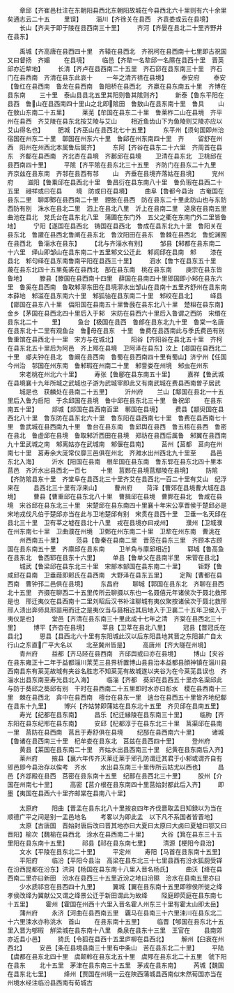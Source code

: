 <!-- { "loadSidebar": true } -->
　　章邱【齐崔邑杜注在东朝阳县西北东朝阳故城在今县西北六十里则有六十余里矣通志云二十五
　　里误】
　　淄川【齐徐关在县西　齐袁娄或云在县境】
　　长山【齐夫于即于陵在县西南三十里】
　　齐河【齐晏在县北二十里齐野井在县东】

　　禹城【齐高唐在县西四十里　齐辕在县西北　齐祝柯在县西南十七里即古祝国又曰督扬　齐媚
　　在县境】
　　临邑【齐犂一名犂邱一名隰在县西十里　晋英邱亦近犂地】
　　长清【齐卢在县西南二十五里　齐石窌在县东南三十里　齐石门在县西南　齐清在县东此哀十
　　一年之清齐禚在县境】
　　泰安府
　　泰安【鲁红在县西南　鲁龙在县西南　鲁阳桥在县西北　齐嬴在县东南五十里　齐博在县东南
　　三十里　泰山县县北五里其阳则鲁其隂则齐】
　　新泰【鲁东平阳在县西　鲁山在县西南四十里山之北即隂田　鲁敖山在县东南十里　鲁具
　　山在敖山东南二十五里】
　　莱芜【牟国在县东二十里　鲁莱柞二山在县境　齐平州在县西　齐艾陵在县东北按艾陵与艾山
　　相近鱼齿山下为鱼陵则艾陵亦应以艾山得名也】
　　肥城【齐巫山在县西北七十五里】
　　东平州【须句国即州治　宿国在州东二十里　鄣国在州东六十里　鲁郈在州东南四十里　齐
　　留舒在州西　阳州在州西北本属鲁后属齐】
　　东阿【齐谷在县东二十六里　齐周首在县东　齐酅在县西南　齐北杏在县境　齐郪邱在县境
　　卫清在县东北　卫桃邱在县西南四十里】
　　平隂【齐平隂在县东北三十五里　齐防门在县东二十九里　齐京兹在县东南　齐邿在县西有邿
　　山　齐垂在县境齐落姑在县境】
　　兖州府
　　滋阳【鲁乗邱在县西北十里　鲁昌衍在县东南八十里　鲁负瑕在县西二十五里　祲祥或曰在县
　　境　防或曰在县境】
　　曲阜【鲁都今县治　古奄国在县东二里　聊即鄹在县西南二十里　貍胀在县西　防在县东二十里此防山也与东防西防有别　洙水在县北二里　泗上在县北八里　沂上在县南二里　逵泉在县南五里　曲池在县北　党氏台在县东北八里　蒲圃在东门外　五父之衢在东南门外二里皆鲁地】
　　宁阳【遂国在县西北　铸国在县西北　鲁成在县东北九十里　鲁阳关在县东北　鲁讙在县西北鲁阐在县东北　鲁汶阳田在县东　鲁棘在县西北　鲁蛇渊囿在县西北　鲁淄水在县东】
　　【北与齐淄水有别】
　　邹县【邾都在县东南二十六里　绎山即邹山在县东南二十五里邾文公迁此　邾闾邱在县南　邾
　　漆在县北　邾句绎在县东南鲁南平阳在县西三十里】
　　泗水【鲁卞在县东五十里　蔑在县东北四十五里菟裘在县西北　郚在县东南　桃在县东南
　　庚宗在县东皆鲁地】
　　滕县【滕国在县西南十四里　薛国在县南四十里郳国即小邾在县东六里　鲁奚在县西南　鲁取邾漷东田在县境漷水出邹山在县南十五里齐舒州在县东南本薛地　邾滥在县东南六十里　邾狐骀在县东南二十里　邾绞在县北】
　　峄县【鄫国在县东八十里　偪阳国在县南五十里鲁蔇在县东北八十里　楚柤在县东南】金乡【茅国在县西北四十里后入于邾　宋防在县西六十里后入鲁谓之西防　宋缗在县东北二十
　　里】
　　鱼台【极国在县西　鲁郎在县东北九十里　鲁棠一名唐在县东北十二里有观鱼台　鲁母在县东　十里　鲁费在县西南此与季氏费邑有别鲁重馆在县西北十一里　宋方与在城北】
　　阳谷【齐阳谷在县北五十里　齐柯在县东北五十里后为阿邑　齐上鄍在县境　卫阿泽在县东】汶上【郕国在县西北二十里　郕夫钟在县北　鲁阚在县西南　鲁蜀在县西南四十里有蜀山】济宁州【任国今州治　邿国在州东南　鲁邾瑕在州南二十里　邾訾娄在州境　邾虫在州东
　　宋老桃在州北六十里】
　　寿张【鲁郿在县东南五十里】
　　嘉祥【鲁武城在县境襄十九年所城之武城也子游为武城宰即此又有南武城在费县西南曽子居武
　　城是也　获麟处在县南二十五里】
　　沂州府
　　兰山【鄅国在县北一十五里后入鲁为启阳　于余邱国在县境　鲁中邱在县东北三十里　鲁祝邱
　　在县东南五十里】
　　郯城【郯国在县西南百里　鄟国在县境】
　　费县【颛臾国在县西北八十里　鲁东防在县东北六十里　鲁东阳在县西南七十里　鲁费在县西南七十里　鲁武城在县西南九十里　鲁台在县东南　鲁邱舆在县西　鲁五梧在县西　鲁密在县北　鲁虚邱在县境　鲁取邾沂西田在县境　郑祊在县西后属鲁　邾翼在县西南九十里武城之南　邾离姑亦在武城南　邾偃在县南】
　　莒州【莒都　莒向在州南七十里　莒寿余大厐常仪靡三邑俱在州北　齐潍水出州西北九十里至
　　昌邑东北入海】
　　沂水【阳国在县南　根牟国在县东南　鲁东郓在县东北四十里本莒邑　齐沂水出县西北一百七
　　十里　莒郠在县境莒鄢陵在县境】
　　防隂【齐防隂县东十里　齐堂阜在县西北三十里齐艾在县西北一百二十里有艾山　纪浮来在
　　县西北三十里有浮来山】
　　曹州府
　　菏泽【曹郊在县境曹大城在县境】
　　曹县【曹重邱在县东北八十里　曹揖邱在县境　曹鄸在县北　鲁咸在县境　宋谷邱在县东北三十里　宋楚邱在县东南四十里襄十年宋公享晋侯于楚邱必是宋地戎伐凡伯于楚邱亦当在此与卫地楚邱有别　宋贯在县西十里　卫垂一名天邱在县北三十里　卫有莘之墟在县北十八里　戎在县境亦曰戎州】
　　濮州【卫城濮在州东南七十里　卫曲濮在州境　卫鄄在州东南二十里　卫犂在州东南　曹洮在
　　州西南五十里】
　　范县【鲁秦在县南二里　晋范在县东三里　齐顾本古顾国在县东南五十里　齐廪邱在县东南
　　卫羊角与廪邱相近】
　　郓城【鲁高鱼在县东北　鲁西郓在县东十六里】
　　单县【鲁单父在县南半里　宋菅在县北】
　　城武【鲁梁邱在县东北三十里　宋郜本郜国在县东南二十里】
　　钜野【鲁咸邱在县南　卫垂葭即郥氏在县西南　大野泽在县东五里】
　　定陶【曹都在县西南　曹钟邘二邑俱在县境】
　　东昌府
　　聊城【郭国在县东北　齐聊在县西北十五里　齐摄在聊西二十五里传所云聊摄以东也一名聂僖元年诸侯次于聂北救邢是也　邢迁夷仪在县西南十二里刘昭后汉书补注聊城有夷仪聚按诸侯次于聂北救邢邢人溃出奔师具邢噐用而迁之是夷仪当与聂相近其后地入于卫襄二十五年卫侯入于夷仪是也】
　　堂邑【齐清在县东南三十里此成十七年之清　齐棠在县西北三十里】
　　博平【齐杏在县境】
　　莘县【卫莘在县北八里】
　　冠县【晋冠氏在县北】
　　恩县【县西北六十里有东阳城此汉以后东阳县地其晋之东阳甚广自太行山之东直广平大名以
　　北至冀州皆是】
　　高唐州【齐大隧在州境】
　　青州府
　　益都【齐马陉在县西南　齐邱舆或曰亦在县境】
　　博山【夹谷在县东雍正十二年于益都淄川莱芜三县界析置博山县县治本益都县顔神镇在淄川县西南县东有莱芜故城有夹谷名胜志不知莱芜有故城遂以夹谷为在今莱芜县误也　齐淄水出县东南至寿光县北入海】
　　临淄【齐都　葵邱在县西五十里亦名渠邱此与防于葵邱之葵邱有别　干时在县西南二十五里即时水亦曰耏水　稷在县西南十三里　棘在县西北　弇中在县西南　檀台在县东一里　遄台在县西五十里皆齐地纪酅在县东十九里】
　　博兴【齐姑棼即蒲姑在县东北十五里　齐贝邱在县南五里】
　　寿光【纪都在县东南】
　　昌乐【杞迁縁陵在县东南三十里】
　　临朐【齐东阳在县东纪郱在县东南】
　　安邱【杞都淳于在县东北三十里　莒渠邱在县南一里　莒防在县西南　莒且于寿舒俱在县境
　　纪郚在县西南六十里】
　　诸城【鲁诸在县西南三十里　杞牟娄在县东北　莒兹在县西四十里】
　　登州府
　　黄县【莱国在县东南二十里　齐姑水出县西南三十里　纪黄在县东南后入齐】
　　莱州府
　　掖县【襄六年传齐灭莱迁莱于郳孔防谓迁其君于小邾或谓齐自有郳邑即今县治存以俟考　齐水
　　水出县东南三十里传所云姑尤以西也】
　　昌邑【齐邶殿在县西　莒密在县东南十五里　纪鄑在县西北三十里】
　　胶州【介国在州南七十里】
　　高密【莒介根在县东南四十里莒始封都此后入齐】
　　即墨【夷国在县西六十里齐邮棠在县南八十里】























　　太原府
　　阳曲【晋孟在县东北八十里按哀四年齐伐晋取孟日知録以为当在顺德广平之间是别一盂邑地名
　　考畧以为即此孟　以下凡不系国者皆晋地】
　　太原【古唐国　晋始封唐后改曰晋其地亦曰大夏曰太原曰大卤曰夏墟曰鄂又曰晋阳】榆次【魏榆在县西北　涂水在县西南二十里】
　　大谷【箕在县东三十五里阳在县东南十五里】
　　祁县【祁在县东南七里】
　　清源【梗阳今县治】
　　文水【平陵在县东北二十里】
　　平定州
　　寿阳【马首在县东南十五里】
　　平阳府
　　临汾【平阳今县治　高梁在县东北三十七里县西有汾水狐厨受铎在汾西昆都在汾东】洪洞【杨国在县东南十八里入晋名杨氏】
　　曲沃【绛在县西南二里亦曰新田　汾水在县西三十五里近汾之地曰汾隰　浍水在县南五里亦曰
　　少水虒祁宫在县西四十九里】
　　翼城【翼在县东南十五里即穆侯所徙之绛孝侯改绛为翼献公又谓之绛景公迁于新田谓此为故绛
　　陉庭即荧庭在县东南七十五里】
　　霍州【霍国在州西十六里入晋名霍人州东三十里有霍太山即太岳】
　　蒲州府
　　永济【河曲在县西南五里　覊马在县南三十六里涑川在县东北二十六里涑水亦称洮水　首山
　　在县东南十五里】
　　临晋【郇国在县东北十五里入晋为郇瑕　觧梁城在县东南十八里　桑泉在县东十三里　王官在
　　县南郊亦近县小邑】
　　猗氏【令狐在县西十五里庐柳在县西北】
　　解州【臼衰在州西北】
　　安邑【条在县境县南三十里有中条山　苦在县东北二十里】
　　平陆【虞都在县东北四十里　虞颠軨在县东北五十里　虞鄍在县东北二十五里　虢下阳在县东
　　北十五里　茅津在县东南三十五里　茅戎在县东南】
　　芮城【魏国在县东北七里】
　　绛州【贾国在州境一云在陜西蒲城县西南似未然荀国亦当在州境水经注临汾县西南有荀城古
